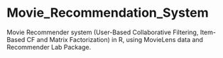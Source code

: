 # Movie_Recommendation_System
Movie Recommender system (User-Based Collaborative Filtering, Item-Based CF and Matrix Factorization) in R, using MovieLens data and Recommender Lab Package.
